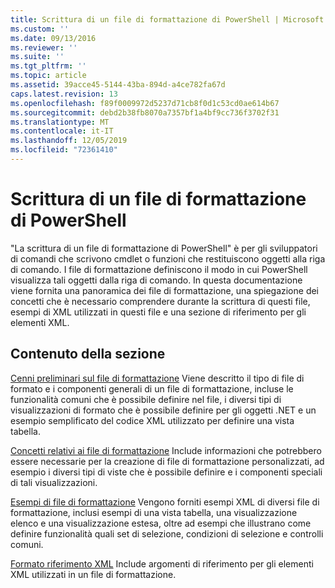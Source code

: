 ```yaml
---
title: Scrittura di un file di formattazione di PowerShell | Microsoft Docs
ms.custom: ''
ms.date: 09/13/2016
ms.reviewer: ''
ms.suite: ''
ms.tgt_pltfrm: ''
ms.topic: article
ms.assetid: 39acce45-5144-43ba-894d-a4ce782fa67d
caps.latest.revision: 13
ms.openlocfilehash: f89f0009972d5237d71cb8f0d1c53cd0ae614b67
ms.sourcegitcommit: debd2b38fb8070a7357bf1a4bf9cc736f3702f31
ms.translationtype: MT
ms.contentlocale: it-IT
ms.lasthandoff: 12/05/2019
ms.locfileid: "72361410"
---
```

# <a name="writing-a-powershell-formatting-file"></a>Scrittura di un file di formattazione di PowerShell

"La scrittura di un file di formattazione di PowerShell" è per gli sviluppatori di comandi che scrivono cmdlet o funzioni che restituiscono oggetti alla riga di comando. I file di formattazione definiscono il modo in cui PowerShell visualizza tali oggetti dalla riga di comando. In questa documentazione viene fornita una panoramica dei file di formattazione, una spiegazione dei concetti che è necessario comprendere durante la scrittura di questi file, esempi di XML utilizzati in questi file e una sezione di riferimento per gli elementi XML.

## <a name="in-this-section"></a>Contenuto della sezione

[Cenni preliminari sul file di formattazione](./formatting-file-overview.md) Viene descritto il tipo di file di formato e i componenti generali di un file di formattazione, incluse le funzionalità comuni che è possibile definire nel file, i diversi tipi di visualizzazioni di formato che è possibile definire per gli oggetti .NET e un esempio semplificato del codice XML utilizzato per definire una vista tabella.

[Concetti relativi ai file di formattazione](./formatting-file-concepts.md) Include informazioni che potrebbero essere necessarie per la creazione di file di formattazione personalizzati, ad esempio i diversi tipi di viste che è possibile definire e i componenti speciali di tali visualizzazioni.

[Esempi di file di formattazione](./examples-of-formatting-files.md) Vengono forniti esempi XML di diversi file di formattazione, inclusi esempi di una vista tabella, una visualizzazione elenco e una visualizzazione estesa, oltre ad esempi che illustrano come definire funzionalità quali set di selezione, condizioni di selezione e controlli comuni.

[Formato riferimento XML](./format-schema-xml-reference.md) Include argomenti di riferimento per gli elementi XML utilizzati in un file di formattazione.
